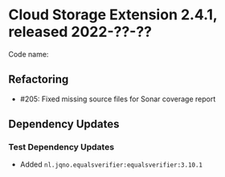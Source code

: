 # Cloud Storage Extension 2.4.1, released 2022-??-??

Code name:

## Refactoring

* #205: Fixed missing source files for Sonar coverage report

## Dependency Updates

### Test Dependency Updates

* Added `nl.jqno.equalsverifier:equalsverifier:3.10.1`
